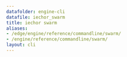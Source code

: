 ```yaml
---
datafolder: engine-cli
datafile: iechor_swarm
title: iechor swarm
aliases:
- /edge/engine/reference/commandline/swarm/
- /engine/reference/commandline/swarm/
layout: cli
---
```


<!--
This page is automatically generated from iEchor's source code. If you want to
suggest a change to the text that appears here, open a ticket or pull request
in the source repository on GitHub:

https://github.com/iechor/cli
-->

